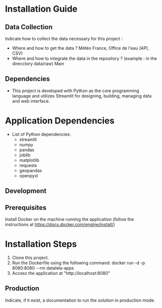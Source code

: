 # Installation Guide

## Data Collection

Indicate how to collect the data necessary for this project :
- Where and how to get the data ?
      Météo France, Office de l'eau (API, CSV)
- Where and how to integrate the data in the repository ? (example : in the direcctory data/raw)
      Main

## Dependencies

* This project is developed with Python as the core programming language and utilizes Streamlit for designing, building, managing data and web interface.

# Application Dependencies
* List of Python dependencies:
  * streamlit
  * numpy
  * pandas
  * joblib
  * matplotlib
  * requests
  * geopandas
  * openpyxl

## Development

## Prerequisites
Install Docker on the machine running the application (follow the instructions at https://docs.docker.com/engine/install/)

# Installation Steps
1. Clone this project.
2. Run the Dockerfile using the following command:
   docker run -d -p 8080:8080 --rm datalela-apps
3. Access the application at "http://localhost:8080"

## Production

Indicate, if it exist, a documentation to run the solution in production mode.
